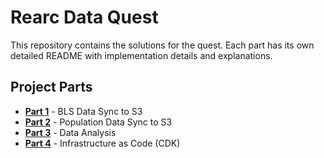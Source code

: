 # Rearc Data Quest

This repository contains the solutions for the quest. Each part has its own detailed README with implementation details and explanations.

## Project Parts

- **[Part 1]()** - BLS Data Sync to S3
- **[Part 2]()** - Population Data Sync to S3  
- **[Part 3]()** - Data Analysis
- **[Part 4]()** - Infrastructure as Code (CDK)


